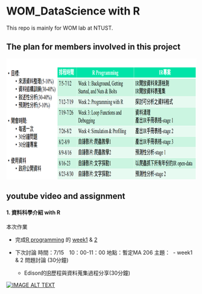 # WOM_DataScience with R
This repo is mainly for WOM lab at NTUST.

## The plan for members involved in this project
<p align="center"><img width="100%"; height="320" src="planpic/plan.png" /></p>

## youtube video and assignment

#### 1. 資料科學介紹 with R

本次作業
 - 完成[R programming](https://www.coursera.org/learn/r-programming/home/welcome) 的 [week1](https://www.coursera.org/learn/r-programming/home/week/1) & [2](https://www.coursera.org/learn/r-programming/home/week/2)

- 下次討論
時間：7/15　10：00-11：00
地點：暫定MA 206
主題：
  - week1 & 2 問題討論 (30分鐘)
  - Edison的[IR](https://en.wikipedia.org/wiki/Institutional_research)歷程與資料蒐集過程分享(30分鐘)

[![IMAGE ALT TEXT](http://img.youtube.com/vi/tqWjd14YkAc/0.jpg)](http://www.youtube.com/watch?v=tqWjd14YkAc "Video Title")
 
